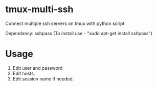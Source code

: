 # tmux-multi-ssh
Connect multiple ssh servers on tmux with python script

Dependancy: sshpass (To install use - "sudo apt-get install sshpass")

# Usage
1. Edit user and password
2. Edit hosts.
3. Edit session name if needed.
